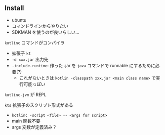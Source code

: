 ## Install

- ubuntu
- コマンドラインからやりたい
- SDKMAN を使うのが良いらしい...

`kotlinc` コマンドがコンパイラ

- 拡張子 `kt`
- `-d xxx.jar` 出力先
- `-include-runtime`: 作った .jar を `java` コマンドで runnable にするために必要(?)
  - これがないときは `kotlin -classpath xxx.jar <main class name>` で実行可能っぽい

`kotlinc-jvm` が REPL

`kts` 拡張子のスクリプト形式がある

- `kotlinc -script <file> -- <args for script>`
- main 関数不要
- args 変数が定義済み？
